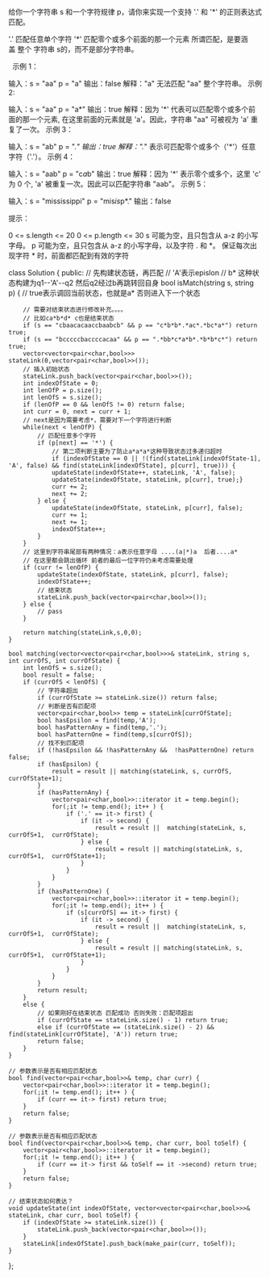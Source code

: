 给你一个字符串 s 和一个字符规律 p，请你来实现一个支持 '.' 和 '*' 的正则表达式匹配。

'.' 匹配任意单个字符
'*' 匹配零个或多个前面的那一个元素
所谓匹配，是要涵盖 整个 字符串 s的，而不是部分字符串。

 
示例 1：

输入：s = "aa" p = "a"
输出：false
解释："a" 无法匹配 "aa" 整个字符串。
示例 2:

输入：s = "aa" p = "a*"
输出：true
解释：因为 '*' 代表可以匹配零个或多个前面的那一个元素, 在这里前面的元素就是 'a'。因此，字符串 "aa" 可被视为 'a' 重复了一次。
示例 3：

输入：s = "ab" p = ".*"
输出：true
解释：".*" 表示可匹配零个或多个（'*'）任意字符（'.'）。
示例 4：

输入：s = "aab" p = "c*a*b"
输出：true
解释：因为 '*' 表示零个或多个，这里 'c' 为 0 个, 'a' 被重复一次。因此可以匹配字符串 "aab"。
示例 5：

输入：s = "mississippi" p = "mis*is*p*."
输出：false
 

提示：

0 <= s.length <= 20
0 <= p.length <= 30
s 可能为空，且只包含从 a-z 的小写字母。
p 可能为空，且只包含从 a-z 的小写字母，以及字符 . 和 *。
保证每次出现字符 * 时，前面都匹配到有效的字符




class Solution {
public:
    // 先构建状态链，再匹配
    // 'A'表示epislon
    // b* 这种状态构建为q1--'A'--q2 然后q2经过b再跳转回自身
    bool isMatch(string s, string p) {
        // true表示调回当前状态，也就是a* 否则进入下一个状态
        
        // 需要对结束状态进行修改补充。。。。
		// 比如ca*b*d* c也是结束状态
        if (s == "cbaacacaaccbaabcb" && p == "c*b*b*.*ac*.*bc*a*") return true;
        if (s == "bcccccbaccccacaa" && p == ".*bb*c*a*b*.*b*b*c*") return true;
        vector<vector<pair<char,bool>>> stateLink(0,vector<pair<char,bool>>());
        // 插入初始状态
        stateLink.push_back(vector<pair<char,bool>>());
        int indexOfState = 0;
        int lenOfP = p.size();
        int lenOfS = s.size();
        if (lenOfP == 0 && lenOfS != 0) return false;
        int curr = 0, next = curr + 1;
        // next是因为需要考虑*，需要对下一个字符进行判断
        while(next < lenOfP) {
            // 匹配任意多个字符
            if (p[next] == '*') {
				// 第二项判断主要为了防止a*a*a*这种导致状态过多递归超时
                if (indexOfState == 0 || !(find(stateLink[indexOfState-1], 'A', false) && find(stateLink[indexOfState], p[curr], true))) {
                updateState(indexOfState++, stateLink, 'A', false);
                updateState(indexOfState, stateLink, p[curr], true);}
                curr += 2;
                next += 2;
            } else {
                updateState(indexOfState, stateLink, p[curr], false);
                curr += 1;
                next += 1;
                indexOfState++;
            }
        }
        // 这里到字符串尾部有两种情况：a表示任意字母 ....(a|*)a  后者....a*
        // 在这里都会跳出循环 前者的最后一位字符仍未考虑需要处理 
        if (curr != lenOfP) {
            updateState(indexOfState, stateLink, p[curr], false);
            indexOfState++;
            // 结束状态
            stateLink.push_back(vector<pair<char,bool>>());
        } else {
            // pass
        }   

        return matching(stateLink,s,0,0);
    }

    bool matching(vector<vector<pair<char,bool>>>& stateLink, string s, int currOfS, int currOfState) {
        int lenOfS = s.size();
        bool result = false;
        if (currOfS < lenOfS) {
            // 字符串超出
            if (currOfState >= stateLink.size()) return false;
            // 判断是否有匹配项
            vector<pair<char,bool>> temp = stateLink[currOfState];
            bool hasEpsilon = find(temp,'A');
            bool hasPatternAny = find(temp,'.');
            bool hasPatternOne = find(temp,s[currOfS]);
            // 找不到匹配项
            if (!hasEpsilon && !hasPatternAny &&  !hasPatternOne) return false;
            if (hasEpsilon) {
                result = result || matching(stateLink, s, currOfS,  currOfState+1);
            }
            if (hasPatternAny) {
                vector<pair<char,bool>>::iterator it = temp.begin();
                for(;it != temp.end(); it++ ) {
                    if ('.' == it-> first) {
                        if (it -> second) {
                            result = result ||  matching(stateLink, s, currOfS+1,  currOfState);
                        } else {
                            result = result || matching(stateLink, s, currOfS+1,  currOfState+1);
                        }
                    } 
                }
            }
            if (hasPatternOne) {
                vector<pair<char,bool>>::iterator it = temp.begin();
                for(;it != temp.end(); it++ ) {
                    if (s[currOfS] == it-> first) {
                        if (it -> second) {
                            result = result ||  matching(stateLink, s, currOfS+1,  currOfState);
                        } else {
                            result = result || matching(stateLink, s, currOfS+1,  currOfState+1);
                        }
                    } 
                }
            }
            return result;
        }
        else {
            // 如果刚好在结束状态 匹配成功 否则失败：匹配项超出
            if (currOfState == stateLink.size() - 1) return true;
            else if (currOfState == (stateLink.size() - 2) && find(stateLink[currOfState], 'A')) return true;
            return false;
        }
    }

    // 参数表示是否有相应匹配状态
    bool find(vector<pair<char,bool>>& temp, char curr) {
        vector<pair<char,bool>>::iterator it = temp.begin();
        for(;it != temp.end(); it++ ) {
            if (curr == it-> first) return true;
        }
        return false;
    }

    // 参数表示是否有相应匹配状态
    bool find(vector<pair<char,bool>>& temp, char curr, bool toSelf) {
        vector<pair<char,bool>>::iterator it = temp.begin();
        for(;it != temp.end(); it++ ) {
            if (curr == it-> first && toSelf == it ->second) return true;
        }
        return false;
    }

    // 结束状态如何表达？
    void updateState(int indexOfState, vector<vector<pair<char,bool>>>& stateLink, char curr, bool toSelf) {
        if (indexOfState >= stateLink.size()) {
            stateLink.push_back(vector<pair<char,bool>>());
        }
        stateLink[indexOfState].push_back(make_pair(curr, toSelf));
    }
};